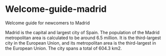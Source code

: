 # Welcome-guide-madrid
Welcome guide for newcomers to Madrid

Madrid is the capital and largest city of Spain. The population of the Madrid metropolitan area is calculated to be around 6.5 million. It is the third-largest city in the European Union, and its metropolitan area is the third-largest in the European Union. The city spans a total of 604.3 km2.
